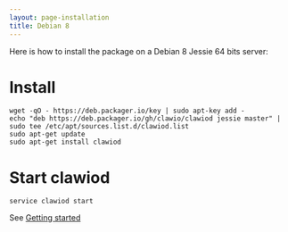 ```yaml
---
layout: page-installation
title: Debian 8
---
```


Here is how to install the package on a Debian 8 Jessie 64 bits server:

# Install

<div class="marked"><pre><code>wget <span class="hljs-attribute">-qO</span> <span class="hljs-subst">-</span> https:<span class="hljs-comment">//deb.packager.io/key | sudo apt-key add -</span>
echo <span class="hljs-string">"deb https://deb.packager.io/gh/clawio/clawiod jessie master"</span> <span class="hljs-subst">|</span> sudo tee /etc/apt/sources<span class="hljs-built_in">.</span><span class="hljs-built_in">list</span><span class="hljs-built_in">.</span>d/clawiod<span class="hljs-built_in">.</span><span class="hljs-built_in">list</span>
sudo apt<span class="hljs-attribute">-get</span> update
sudo apt<span class="hljs-attribute">-get</span> install clawiod
</code></pre></div>

# Start clawiod

`service clawiod start`

See [Getting started](/documentation/getting_started)